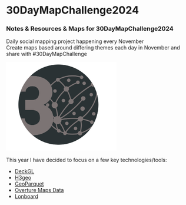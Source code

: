 # 30DayMapChallenge2024
### Notes & Resources & Maps for 30DayMapChallenge2024
Daily social mapping project happening every November   
Create maps based around differing themes each day in November and share with #30DayMapChallenge   

<p float="left">
  <img src="images/30DayMap2024.png" width="300">
  &nbsp&nbsp&nbsp&nbsp&nbsp&nbsp&nbsp&nbsp
</p>

This year I have decided to focus on a few key technologies/tools:
- [DeckGL](https://deck.gl/)
- [H3geo](https://h3geo.org/)
- [GeoParquet](https://geoparquet.org/)
- [Overture Maps Data](https://overturemaps.org/)
- [Lonboard](https://github.com/developmentseed/lonboard)
